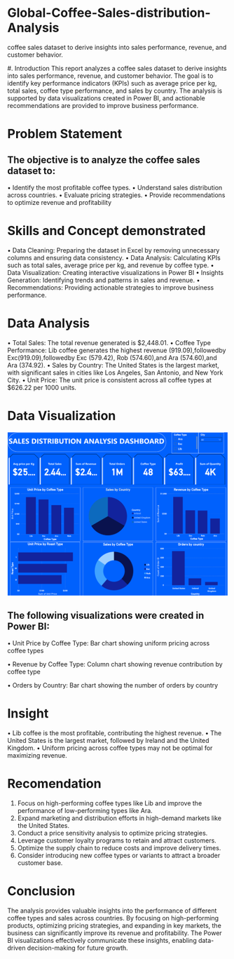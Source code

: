 # Global-Coffee-Sales-distribution-Analysis
coffee sales dataset to derive insights into sales performance, revenue, and customer behavior. 

#. Introduction
This report analyzes a coffee sales dataset to derive insights into sales performance, revenue, and customer behavior. The goal is to identify key performance indicators (KPIs) such as average price per kg, total sales, coffee type performance, and sales by country. The analysis is supported by data visualizations created in Power BI, and actionable recommendations are provided to improve business performance.


# Problem Statement 

## The objective is to analyze the coffee sales dataset to:
•	Identify the most profitable coffee types.
•	Understand sales distribution across countries.
•	Evaluate pricing strategies.
•	Provide recommendations to optimize revenue and profitability


# Skills and Concept demonstrated 

•	Data Cleaning: Preparing the dataset in Excel by removing unnecessary columns and ensuring data consistency.
•	Data Analysis: Calculating KPIs such as total sales, average price per kg, and revenue by coffee type.
•	Data Visualization: Creating interactive visualizations in Power BI 
•	Insights Generation: Identifying trends and patterns in sales and revenue.
•	Recommendations: Providing actionable strategies to improve business performance.

# Data Analysis 

•	Total Sales: The total revenue generated is $2,448.01.
•	Coffee Type Performance: Lib coffee generates the highest revenue (919.09),followedby Exc(919.09),followedby Exc (579.42), Rob (574.60),and Ara (574.60),and Ara (374.92).
•	Sales by Country: The United States is the largest market, with significant sales in cities like Los Angeles, San Antonio, and New York City.
•	Unit Price: The unit price is consistent across all coffee types at $626.22 per 1000 units.


# Data Visualization


![](https://github.com/rfelix4/Global-Coffee-Sales-distribution-Analysis/blob/main/Screenshot%202025-02-24%20174438.png)


## The following visualizations were created in Power BI:

•	Unit Price by Coffee Type: Bar chart showing uniform pricing across coffee types

•	Revenue by Coffee Type: Column chart showing revenue contribution by coffee type

•	Orders by Country: Bar chart showing the number of orders by country


# Insight 

•	Lib coffee is the most profitable, contributing the highest revenue.
•	The United States is the largest market, followed by Ireland and the United Kingdom.
•	Uniform pricing across coffee types may not be optimal for maximizing revenue.


# Recomendation

1.	Focus on high-performing coffee types like Lib and improve the performance of low-performing types like Ara.
2.	Expand marketing and distribution efforts in high-demand markets like the United States.
3.	Conduct a price sensitivity analysis to optimize pricing strategies.
4.	Leverage customer loyalty programs to retain and attract customers.
5.	Optimize the supply chain to reduce costs and improve delivery times.
6.	Consider introducing new coffee types or variants to attract a broader customer base.


# Conclusion

The analysis provides valuable insights into the performance of different coffee types and sales across countries. By focusing on high-performing products, optimizing pricing strategies, and expanding in key markets, the business can significantly improve its revenue and profitability. The Power BI visualizations effectively communicate these insights, enabling data-driven decision-making for future growth.



